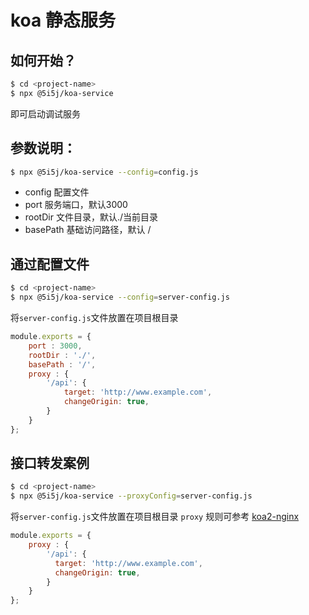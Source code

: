 koa 静态服务
===

如何开始？
---
```bash
$ cd <project-name>
$ npx @5i5j/koa-service
```
即可启动调试服务

参数说明：
----
```bash
$ npx @5i5j/koa-service --config=config.js
```

- config 配置文件
- port 服务端口，默认3000
- rootDir 文件目录，默认./当前目录
- basePath 基础访问路径，默认 /

通过配置文件
----
```bash
$ cd <project-name>
$ npx @5i5j/koa-service --config=server-config.js
```

将`server-config.js`文件放置在项目根目录
```js
module.exports = {
    port : 3000,
    rootDir : './',
    basePath : '/',
    proxy : {
        '/api': {
            target: 'http://www.example.com', 
            changeOrigin: true,
        }
    }
};
```

接口转发案例
----
```bash
$ cd <project-name>
$ npx @5i5j/koa-service --proxyConfig=server-config.js
```

将`server-config.js`文件放置在项目根目录 `proxy` 规则可参考 [koa2-nginx](https://www.npmjs.com/package/koa2-nginx#example)
```js
module.exports = {
    proxy : {
        '/api': {
          target: 'http://www.example.com', 
          changeOrigin: true,
        }
    }
};
```
